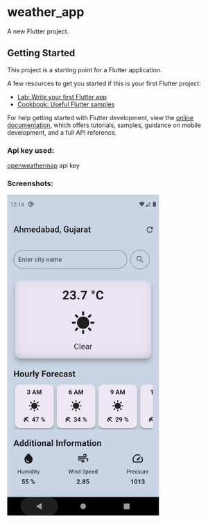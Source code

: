 # weather_app

A new Flutter project.

## Getting Started

This project is a starting point for a Flutter application.

A few resources to get you started if this is your first Flutter project:

- [Lab: Write your first Flutter app](https://docs.flutter.dev/get-started/codelab)
- [Cookbook: Useful Flutter samples](https://docs.flutter.dev/cookbook)

For help getting started with Flutter development, view the
[online documentation](https://docs.flutter.dev/), which offers tutorials,
samples, guidance on mobile development, and a full API reference.
### Api key used: 
[openweathermap](https://openweathermap.org/api_keys/) api key 


### Screenshots:
<p>
  <img src="https://github.com/dinesh-saini814/flutter_weather_app/blob/main/assets/icon/Screenshot_1700419493.png" alt="App Screenshot" width="350" title="App Screenshot">
  
</p>
